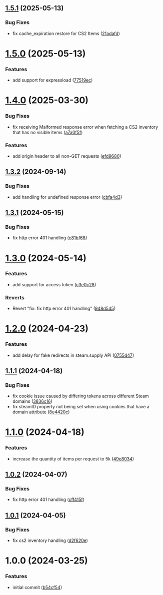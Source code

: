 ## [1.5.1](https://github.com/Luc4sguilherme/steam-inventory/compare/v1.5.0...v1.5.1) (2025-05-13)


### Bug Fixes

* fix cache_expiration restore for CS2 Items ([21adafd](https://github.com/Luc4sguilherme/steam-inventory/commit/21adafd4ddb3f1b523358c78323c6d0f3d0c8987))

# [1.5.0](https://github.com/Luc4sguilherme/steam-inventory/compare/v1.4.0...v1.5.0) (2025-05-13)


### Features

* add support for expressload ([77519ec](https://github.com/Luc4sguilherme/steam-inventory/commit/77519ec8a9cc6a1c8eeb3a976b38eb8e32bc2dd6))

# [1.4.0](https://github.com/Luc4sguilherme/steam-inventory/compare/v1.3.2...v1.4.0) (2025-03-30)


### Bug Fixes

* fix receiving Malformed response error when fetching a CS2 inventory that has no visible items ([a7a0f5f](https://github.com/Luc4sguilherme/steam-inventory/commit/a7a0f5fb01f98ebdf282c992188c800bb2fa025d))


### Features

* add origin header to all non-GET requests ([efd9680](https://github.com/Luc4sguilherme/steam-inventory/commit/efd9680239c74db682d4392a4b0eb3dc65282b5b))

## [1.3.2](https://github.com/Luc4sguilherme/steam-inventory/compare/v1.3.1...v1.3.2) (2024-09-14)


### Bug Fixes

* add handling for undefined response error ([cbfa4d3](https://github.com/Luc4sguilherme/steam-inventory/commit/cbfa4d3f9f647db7aa5bc1fff3cb0b347664e39c))

## [1.3.1](https://github.com/Luc4sguilherme/steam-inventory/compare/v1.3.0...v1.3.1) (2024-05-15)


### Bug Fixes

* fix http error 401 handling ([c81bf68](https://github.com/Luc4sguilherme/steam-inventory/commit/c81bf6814889320ec4ffad00f1eb7adf29b044bf))

# [1.3.0](https://github.com/Luc4sguilherme/steam-inventory/compare/v1.2.0...v1.3.0) (2024-05-14)


### Features

* add support for access token ([c3e0c28](https://github.com/Luc4sguilherme/steam-inventory/commit/c3e0c28110c8504e7de13ba3ab2c6bd06f9d22d2))


### Reverts

* Revert "fix: fix http error 401 handling" ([948d545](https://github.com/Luc4sguilherme/steam-inventory/commit/948d545ba42a92dc883fa8c4bb6f56e0da66f350))

# [1.2.0](https://github.com/Luc4sguilherme/steam-inventory/compare/v1.1.1...v1.2.0) (2024-04-23)


### Features

* add delay for fake redirects in steam.supply API ([0755d47](https://github.com/Luc4sguilherme/steam-inventory/commit/0755d4725b6d13f1cdaf18361efb9498949f5a69))

## [1.1.1](https://github.com/Luc4sguilherme/steam-inventory/compare/v1.1.0...v1.1.1) (2024-04-18)


### Bug Fixes

* fix cookie issue caused by differing tokens across different Steam domains ([3836c16](https://github.com/Luc4sguilherme/steam-inventory/commit/3836c1696ee4edb2e25c547374f69f47bf2194af))
* fix steamID property not being set when using cookies that have a domain attribute ([8e4420c](https://github.com/Luc4sguilherme/steam-inventory/commit/8e4420c78e22d273f1821064aac2d45c69abaea7))

# [1.1.0](https://github.com/Luc4sguilherme/steam-inventory/compare/v1.0.2...v1.1.0) (2024-04-18)


### Features

* increase the quantity of items per request to 5k ([49e8034](https://github.com/Luc4sguilherme/steam-inventory/commit/49e80343ff5ccaaa25a9f9573e908972e56d455a))

## [1.0.2](https://github.com/Luc4sguilherme/steam-inventory/compare/v1.0.1...v1.0.2) (2024-04-07)


### Bug Fixes

* fix http error 401 handling ([cff415f](https://github.com/Luc4sguilherme/steam-inventory/commit/cff415fa118d94b08fe5305024f456d0beb00cf8))

## [1.0.1](https://github.com/Luc4sguilherme/steam-inventory/compare/v1.0.0...v1.0.1) (2024-04-05)


### Bug Fixes

* fix cs2 inventory handling ([d2f620e](https://github.com/Luc4sguilherme/steam-inventory/commit/d2f620e3041bb3867beb7a315cd5f79df011a458))

# 1.0.0 (2024-03-25)


### Features

* initial commit ([b54cf54](https://github.com/Luc4sguilherme/steam-inventory/commit/b54cf54027bf4aed7969136f1db1227742858d34))
